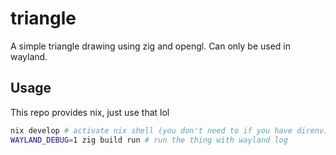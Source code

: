 # triangle

A simple triangle drawing using zig and opengl.
Can only be used in wayland.

## Usage

This repo provides nix, just use that lol

```sh
nix develop # activate nix shell (you don't need to if you have direnv)
WAYLAND_DEBUG=1 zig build run # run the thing with wayland log
```
